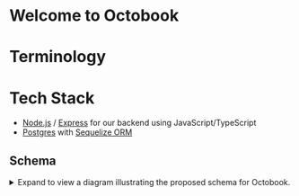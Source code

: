 # Welcome to Octobook

# Terminology


# Tech Stack
* [Node.js](https://nodejs.org) / [Express](https://expressjs.com) for our backend using JavaScript/TypeScript
* [Postgres](https://www.postgresql.org) with [Sequelize ORM](https://sequelize.org)

## Schema
<details>
<summary>Expand to view a diagram illustrating the proposed schema for Octobook.</summary>
<br>

## User stories so far

Our goal is to keep things simple and not reinvent wheels. So far we have only two user roles: participants and chapter organizers, both of which are users.
### As a user

- I can open a registration page where I can sign up with email and password.

- I can log in with my email and password or I can log in with social login via Google.

- I can see my account page where I can reset my password if I've registered with email and password. Otherwise I'll see a link to my Google profile.

- I can log out.

### As a provider

- I can see a calendar and create a job posting
  - Add the following info:
    - Age range
    - Disease
    - Day/Time
    - Notes
- I can see a calendar and see `models` that are available with % match from criteria

- I can see a list of `models` I can book

### As an model

- I can see a calender and register my available dates

## Roadmap

1. Design the schema.
2. Set up the API endpoints.
3. Build the web client and let other developers use the API to build mobile clients and voice interface clients.

# Support
Bug reports and feature requests can be filed here:

[File Bug Reports and Features](https://github.com/clarkngo/octobook/issues)
# License
Released under the MIT license.

# Copyright
&copy; Copyright 2019 Clark Jason Ngo. All Rights Reserved.
